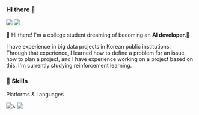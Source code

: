 ### Hi there 👋
<a href="https://www.instagram.com/kamsung99/" target="_blank"><img src="https://img.shields.io/badge/Kamsung99-E4405F?style=flat-square&logo=Instagram&logoColor=white"/></a>
<a href="mailto:hyun755088@gmail.com" target="_blank"><img src="https://img.shields.io/badge/hyun755088@gmail.com-EA4335?style=flat-square&logo=Gmail&logoColor=white"/></a>

   
👋  Hi there! I'm a college student dreaming of becoming an <b>AI developer.</b>🚀   

I have experience in big data projects in Korean public institutions.   
Through that experience, I learned how to define a problem for an issue, how to plan a project, and I have experience working on a project based on this.
I'm currently studying reinforcement learning.

### 💪 Skills   
Platforms & Languages

<img src="https://img.shields.io/badge/Android-3DDC84?style=flat-square&logo=Android&logoColor=white"/>> <img src="https://img.shields.io/badge/python-3776AB?style=-square&logo=python&logoColor=white">
